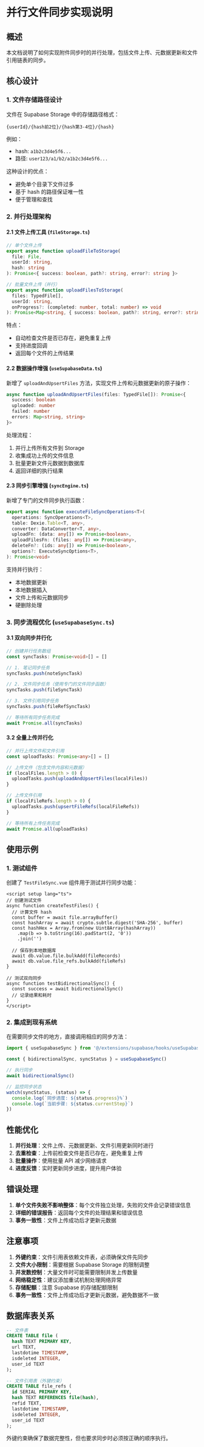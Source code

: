 # 并行文件同步实现说明

## 概述

本文档说明了如何实现附件同步时的并行处理，包括文件上传、元数据更新和文件引用链表的同步。

## 核心设计

### 1. 文件存储路径设计

文件在 Supabase Storage 中的存储路径格式：

```
{userId}/{hash前2位}/{hash第3-4位}/{hash}
```

例如：

- hash: `a1b2c3d4e5f6...`
- 路径: `user123/a1/b2/a1b2c3d4e5f6...`

这种设计的优点：

- 避免单个目录下文件过多
- 基于 hash 的路径保证唯一性
- 便于管理和查找

### 2. 并行处理架构

#### 2.1 文件上传工具 (`fileStorage.ts`)

```typescript
// 单个文件上传
export async function uploadFileToStorage(
  file: File,
  userId: string,
  hash: string
): Promise<{ success: boolean, path?: string, error?: string }>

// 批量文件上传（并行）
export async function uploadFilesToStorage(
  files: TypedFile[],
  userId: string,
  onProgress?: (completed: number, total: number) => void
): Promise<Map<string, { success: boolean, path?: string, error?: string }>>
```

特点：

- 自动检查文件是否已存在，避免重复上传
- 支持进度回调
- 返回每个文件的上传结果

#### 2.2 数据操作增强 (`useSupabaseData.ts`)

新增了 `uploadAndUpsertFiles` 方法，实现文件上传和元数据更新的原子操作：

```typescript
async function uploadAndUpsertFiles(files: TypedFile[]): Promise<{
  success: boolean
  uploaded: number
  failed: number
  errors: Map<string, string>
}>
```

处理流程：

1. 并行上传所有文件到 Storage
2. 收集成功上传的文件信息
3. 批量更新文件元数据到数据库
4. 返回详细的执行结果

#### 2.3 同步引擎增强 (`syncEngine.ts`)

新增了专门的文件同步执行函数：

```typescript
export async function executeFileSyncOperations<T>(
  operations: SyncOperations<T>,
  table: Dexie.Table<T, any>,
  converter: DataConverter<T, any>,
  uploadFn: (data: any[]) => Promise<boolean>,
  uploadFilesFn: (files: any[]) => Promise<any>,
  deleteFn?: (ids: any[]) => Promise<boolean>,
  options?: ExecuteSyncOptions<T>,
): Promise<void>
```

支持并行执行：

- 本地数据更新
- 本地数据插入
- 文件上传和元数据同步
- 硬删除处理

### 3. 同步流程优化 (`useSupabaseSync.ts`)

#### 3.1 双向同步并行化

```typescript
// 创建并行任务数组
const syncTasks: Promise<void>[] = []

// 1. 笔记同步任务
syncTasks.push(noteSyncTask)

// 2. 文件同步任务（使用专门的文件同步函数）
syncTasks.push(fileSyncTask)

// 3. 文件引用同步任务
syncTasks.push(fileRefSyncTask)

// 等待所有同步任务完成
await Promise.all(syncTasks)
```

#### 3.2 全量上传并行化

```typescript
// 并行上传文件和文件引用
const uploadTasks: Promise<any>[] = []

// 上传文件（包含文件内容和元数据）
if (localFiles.length > 0) {
  uploadTasks.push(uploadAndUpsertFiles(localFiles))
}

// 上传文件引用
if (localFileRefs.length > 0) {
  uploadTasks.push(upsertFileRefs(localFileRefs))
}

// 等待所有上传任务完成
await Promise.all(uploadTasks)
```

## 使用示例

### 1. 测试组件

创建了 `TestFileSync.vue` 组件用于测试并行同步功能：

```vue
<script setup lang="ts">
// 创建测试文件
async function createTestFiles() {
  // 计算文件 hash
  const buffer = await file.arrayBuffer()
  const hashArray = await crypto.subtle.digest('SHA-256', buffer)
  const hashHex = Array.from(new Uint8Array(hashArray))
    .map(b => b.toString(16).padStart(2, '0'))
    .join('')

  // 保存到本地数据库
  await db.value.file.bulkAdd(fileRecords)
  await db.value.file_refs.bulkAdd(fileRefs)
}

// 测试双向同步
async function testBidirectionalSync() {
  const success = await bidirectionalSync()
  // 记录结果和耗时
}
</script>
```

### 2. 集成到现有系统

在需要同步文件的地方，直接调用相应的同步方法：

```typescript
import { useSupabaseSync } from '@/extensions/supabase/hooks/useSupabaseSync'

const { bidirectionalSync, syncStatus } = useSupabaseSync()

// 执行同步
await bidirectionalSync()

// 监控同步状态
watch(syncStatus, (status) => {
  console.log(`同步进度: ${status.progress}%`)
  console.log(`当前步骤: ${status.currentStep}`)
})
```

## 性能优化

1. **并行处理**：文件上传、元数据更新、文件引用更新同时进行
2. **去重检查**：上传前检查文件是否已存在，避免重复上传
3. **批量操作**：使用批量 API 减少网络请求
4. **进度反馈**：实时更新同步进度，提升用户体验

## 错误处理

1. **单个文件失败不影响整体**：每个文件独立处理，失败的文件会记录错误信息
2. **详细的错误报告**：返回每个文件的处理结果和错误信息
3. **事务一致性**：文件上传成功后才更新元数据

## 注意事项

1. **外键约束**：文件引用表依赖文件表，必须确保文件先同步
2. **文件大小限制**：需要根据 Supabase Storage 的限制调整
3. **并发数控制**：大量文件时可能需要限制并发上传数量
4. **网络稳定性**：建议添加重试机制处理网络异常
5. **存储配额**：注意 Supabase 的存储配额限制
6. **事务一致性**：文件上传成功后才更新元数据，避免数据不一致

## 数据库表关系

```sql
-- 文件表
CREATE TABLE file (
  hash TEXT PRIMARY KEY,
  url TEXT,
  lastdotime TIMESTAMP,
  isdeleted INTEGER,
  user_id TEXT
);

-- 文件引用表（外键约束）
CREATE TABLE file_refs (
  id SERIAL PRIMARY KEY,
  hash TEXT REFERENCES file(hash),
  refid TEXT,
  lastdotime TIMESTAMP,
  isdeleted INTEGER,
  user_id TEXT
);
```

外键约束确保了数据完整性，但也要求同步时必须按正确的顺序执行。
